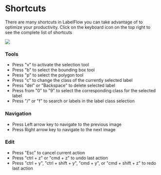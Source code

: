 # Shortcuts

There are many shortcuts in LabelFlow you can take advantage of to optimize your productivity. Click on the keyboard icon on the top right to see the complete list of shortcuts

![](https://lh4.googleusercontent.com/5FI-3rsR1NK728CPp3GKROppwxoCBUYCDHxaKPOFw49x8IhenFFqMIR7ehZG8vCjXCsHLjcXpDfQcQsYHJLRjjhoGKeVwljmSa4GTCxO6LmDI5MUX6k6xXeWApb0mdW7wxQWjMFK)

### Tools

* Press "v" to activate the selection tool
* Press "b" to select the bounding box tool
* Press "p" to select the polygon tool
* Press "c" to change the class of the currently selected label
* Press "del" or "Backspace" to delete selected label
* Press from "0" to "9" to select the corresponding class for the selected label
* Press "/" or "f" to search or labels in the label class selection

### Navigation

* Press Left arrow key to navigate to the previous image
* Press Right arrow key to navigate to the next image

### Edit

* Press "Esc" to cancel current action
* Press "ctrl + z" or "cmd + z" to undo last action
* Press "ctrl + y", "ctrl + shift + y", "cmd + y", or "cmd + shift + z" to redo last action

